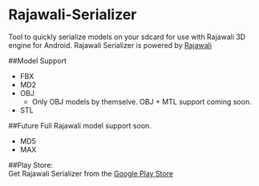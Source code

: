 Rajawali-Serializer
===================
  
Tool to quickly serialize models on your sdcard for use with Rajawali 3D engine for Android. Rajawali Serializer is powered by [Rajawali](https://github.com/MasDennis/Rajawali)
  
##Model Support

* FBX  
* MD2  
* OBJ  
   * Only OBJ models by themselve. OBJ + MTL support coming soon.  
* STL  

##Future
Full Rajawali model support soon.  

* MD5
* MAX
  
##Play Store:  
Get Rajawali Serializer from the [Google Play Store](https://play.google.com/store/apps/details?id=com.ToxicBakery.apps.rajawaliserializer)
